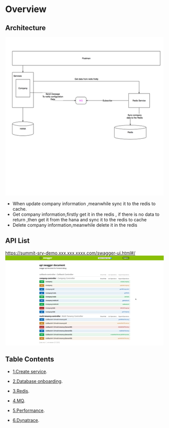 # Overview
## Architecture
![Architecture](picture/Demo-architecture.png)

* When update company information ,meanwhile sync it to the redis to cache.
* Get company information,firstly get it in the redis , if there is no data to return ,then get it from the hana and sync it to the redis to cache
* Delete company information,meanwhile delete it in the redis

## API List
https://summit-srv-demo.xxx.xxx.xxxx.com/swagger-ui.html#/
![API](picture/Api-list.png)

## Table Contents

* [1.Create service](Step1-create-service.MD).

* [2.Database onboarding](Step2-database-onboarding.MD).

* [3.Redis](Step3-redis.MD).

* [4.MQ](Step4-Mq.MD).

* [5.Performance](Step5-performance.md).

* [6.Dynatrace](Step6-dynatrace.md).
